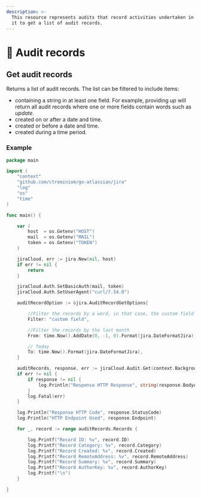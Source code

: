 ```yaml
---
description: >-
  This resource represents audits that record activities undertaken in Jira. Use
  it to get a list of audit records.
---
```


# 🔎 Audit records

## Get audit records

Returns a list of audit records. The list can be filtered to include items:

* containing a string in at least one field. For example, providing _up_ will return all audit records where one or more fields contain words such as _update_.
* created on or after a date and time.
* created or before a date and time.
* created during a time period.

### Example

```go
package main

import (
	"context"
	"github.com/ctreminiom/go-atlassian/jira"
	"log"
	"os"
	"time"
)

func main() {

	var (
		host  = os.Getenv("HOST")
		mail  = os.Getenv("MAIL")
		token = os.Getenv("TOKEN")
	)

	jiraCloud, err := jira.New(nil, host)
	if err != nil {
		return
	}

	jiraCloud.Auth.SetBasicAuth(mail, token)
	jiraCloud.Auth.SetUserAgent("curl/7.54.0")

	auditRecordOption := &jira.AuditRecordGetOptions{

		//Filter the records by a word, in that case, the custom field history
		Filter: "custom field",

		//Filter the records by the last month
		From: time.Now().AddDate(0, -1, 0).Format(jira.DateFormatJira),

		// Today
		To: time.Now().Format(jira.DateFormatJira),
	}

	auditRecords, response, err := jiraCloud.Audit.Get(context.Background(), auditRecordOption, 0, 500)
	if err != nil {
		if response != nil {
			log.Println("Response HTTP Response", string(response.BodyAsBytes))
		}
		log.Fatal(err)
	}

	log.Println("Response HTTP Code", response.StatusCode)
	log.Println("HTTP Endpoint Used", response.Endpoint)

	for _, record := range auditRecords.Records {

		log.Printf("Record ID: %v", record.ID)
		log.Printf("Record Category: %v", record.Category)
		log.Printf("Record Created: %v", record.Created)
		log.Printf("Record RemoteAddress: %v", record.RemoteAddress)
		log.Printf("Record Summary: %v", record.Summary)
		log.Printf("Record AuthorKey: %v", record.AuthorKey)
		log.Printf("\n")
	}

}

```

